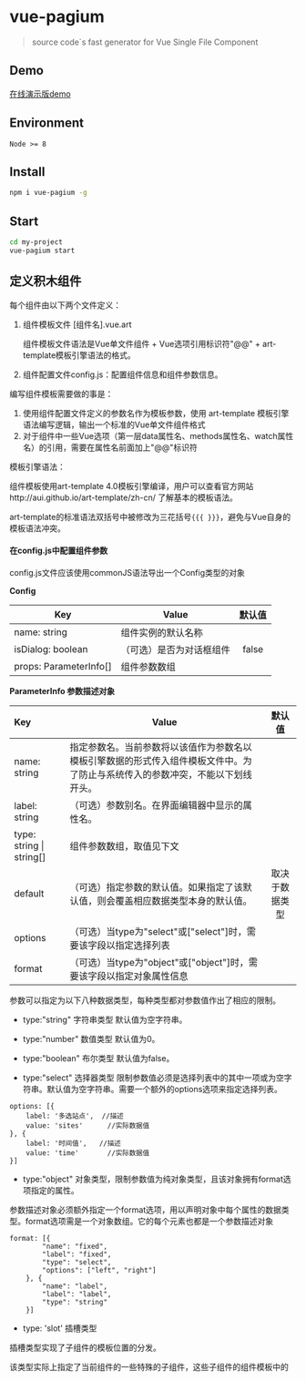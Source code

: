 # vue-pagium 

> source code`s fast generator for Vue Single File Component 

## Demo

[在线演示版demo](http://139.224.233.120:8001)

## Environment

`Node >= 8`

## Install

``` bash
npm i vue-pagium -g
```

## Start

``` bash
cd my-project
vue-pagium start
```

## 定义积木组件

每个组件由以下两个文件定义：

1. 组件模板文件 [组件名].vue.art

   组件模板文件语法是Vue单文件组件 + Vue选项引用标识符"@@" + art-template模板引擎语法的格式。

2. 组件配置文件config.js：配置组件信息和组件参数信息。




编写组件模板需要做的事是：

1. 使用组件配置文件定义的参数名作为模板参数，使用 art-template 模板引擎语法编写逻辑，输出一个标准的Vue单文件组件格式
2. 对于组件中一些Vue选项（第一层data属性名、methods属性名、watch属性名）的引用，需要在属性名前面加上"@@"标识符



模板引擎语法：

组件模板使用art-template 4.0模板引擎编译，用户可以查看官方网站http://aui.github.io/art-template/zh-cn/ 了解基本的模板语法。

art-template的标准语法双括号中被修改为三花括号`{{{ }}}`，避免与Vue自身的模板语法冲突。



#### 在config.js中配置组件参数

config.js文件应该使用commonJS语法导出一个Config类型的对象

**Config**

| Key                    | Value        |  默认值  |
| ---------------------- | ------------ | :---: |
| name: string           | 组件实例的默认名称    |       |
| isDialog: boolean      | （可选）是否为对话框组件 | false |
| props: ParameterInfo[] | 组件参数数组       |       |



**ParameterInfo 参数描述对象** 

| Key                      | Value                                    |   默认值   |
| :----------------------- | ---------------------------------------- | :-----: |
| name: string             | 指定参数名。当前参数将以该值作为参数名以模板引擎数据的形式传入组件模板文件中。为了防止与系统传入的参数冲突，不能以下划线开头。 |         |
| label: string            | （可选）参数别名。在界面编辑器中显示的属性名。                  |         |
| type: string \| string[] | 组件参数数组，取值见下文                             |         |
| default                  | （可选）指定参数的默认值。如果指定了该默认值，则会覆盖相应数据类型本身的默认值。 | 取决于数据类型 |
| options                  | （可选）当type为"select"或["select"]时，需要该字段以指定选择列表 |         |
| format                   | （可选）当type为"object"或["object"]时，需要该字段以指定对象属性信息 |         |



参数可以指定为以下八种数据类型，每种类型都对参数值作出了相应的限制。

- type:"string" 字符串类型
默认值为空字符串。

- type:"number" 数值类型
默认值为0。

- type:"boolean" 布尔类型
默认值为false。

- type:"select" 选择器类型
限制参数值必须是选择列表中的其中一项或为空字符串。默认值为空字符串。需要一个额外的options选项来指定选择列表。

```Js
options: [{
    label: '多选站点',	//描述
    value: 'sites'		//实际数据值
}, {
    label: '时间值', 	//描述
    value: 'time'		//实际数据值
}]
```

- type:"object" 对象类型，限制参数值为纯对象类型，且该对象拥有format选项指定的属性。

参数描述对象必须额外指定一个format选项，用以声明对象中每个属性的数据类型。format选项需是一个对象数组。它的每个元素也都是一个参数描述对象

```Js
format: [{
        "name": "fixed",
        "label": "fixed",
        "type": "select",
        "options": ["left", "right"]
    }, {
        "name": "label",
        "label": "label",
        "type": "string"
    }]
```

- type: 'slot' 插槽类型

插槽类型实现了子组件的模板位置的分发。

该类型实际上指定了当前组件的一些特殊的子组件，这些子组件的组件模板中的<template>块的内容不再被当前组件模板中的“insertChildren()”函数调用所插入，而是以参数化的形式被“insertSlot(arg) ”所插入。同时，这些特殊的子组件模板的其它块如<script>、<style>与作为一个普通子组件是一样的，即与普通组件采取同样的合并策略。

设mySlot为slot类型值 

```Html
<div>
  {{{ insertSlot(mySlot) }}}
</div> 
```



- type: 'refer'组件引用类型

该类型提供一种取得外部组件的Vue实例选项名称的方式，作为一种组件间交互的解决方案。

在组件模板搭配使用函数refer，需要将refer类型值作为第一个参数传入，并将需要引用的数据作为第二个参数传入

设myRefer为refer类型值

```Js
this.{{{refer(myRefer,'id')}}}	 //编译结果：this.myReferCom.id
```

- type: [Type] 数组类型

数组类型的type字段形式为一个单元素数组，该元素可以是除了数组类型之外的其它七种参数类型值。如：需要一个对象数组，则写为`['object']`。 数组类型参数的的默认值为一个空数组。

该类型的参数选项如format、options等会被注入到数组元素所指定的类型之中。



每种类型的参数会在可视化编辑器界面中被定义为不同样式的表单项，供使用者进行合理的输入 



## 深入

组件模板编译和替换引用标识符后应当是一个标准的Vue单文件组件格式。一个标准的vue单文件组件可含有多种区块。然而目前系统只解析<template>、<script>和<style>三种最常见的区块。



每个组件模板会有以下数据被传入模板引擎：

- 当前组件配置文件config.js中定义的所有参数，变量名为每个参数描述对象的name字段，可作为全局变量或作为变量 $data 的属性访问。
- 功能函数，包括以下三个函数，作为全局变量或作为 $imports 的属性访问：

    + insertChildren：在函数调用的地方插入所有非slot子组件的<template>块
    + insertSlot(slotArg)：在函数调用的地方插入slot类型参数指定的子组件的<template>
    + refer(referArg)：在函数调用的地方插入指定外部组件的Vue选项数据名
  
- `_name`变量，值为本组件的实例名称，在当前组件树中唯一。


### Vue单文件组件的合并

#### template块的合并

对于兄弟组件，他们的template模板将按顺序被拼接起来。对于父子组件，父需要在template块中使用insertChildren和insertSlot函数进行子组件模板的显式分发。



#### script块的合并

目前，系统解析vue选项对象的以下选项块：data、methods、computed、watch、生命周期钩子方法，并分别进行合并。

##### data的合并和重命名

data块的AST语法树查找过程如下：查找出vue选项对象下data方法下的return语句，返回的对象字面量即作为该组件的data块。

多个组件的data合并将产生属性名称的重复，因此需要重命名。同时，为了确保data结构的逻辑性，子组件的data需要嵌套到父组件的data中。以下是合并与重命名算法的简要描述：

遍历组件实例树中每个组件的子组件，使用AST语法树分析收集每个组件的**首层data属性名**。“首层”的意思是嵌套对象的属性名不计。如下：

```Js
data(){
  return {
    loading:false,  //首层data属性
    items:[],   	//首层data属性
    myObj:{ 		//首层data属性
      p1: 1,		//非首层data属性
      p2: 2		//非首层data属性
    }
  };
}
```

获取首层data属性之后，按情况有不同的合并策略：

情况1：无属性，跳过。

情况2：只有一个属性，将其重命名为驼峰化的`组件名称 + 属性名称`，并加入父组件的data，成为父组件的**首层data属性**，如该属性与父组件中的其它已存在的首层属性名称重复，则往该属性名后添加“$”直至无重复为止。假设名为parentCom的组件实例有一名为childCom的子组件，合并前后如下所示：

 ```Js
//parentCom
data() {
    return {
        items: []
    };
}
//childCom
data() {
    return {
        value: 0
    };
}
//合并后
data() {
    return {
        items: [],
        childComValue: 0
    };
}
 ```

合并后，子组件的value属性被重命名为了childComValue。

情况3：有多个属性，将这些属性用一个新对象包裹起来，并将此对象作为以**组件名称**命名的属性加入父对象的首层data中，如该属性名（即该组件名称）与其他已存在的首层data名重复，则将**其它属性名**重命名为“属性名 + $”，如仍有重复则继续添加“$”直至无重复为止。

继续假设名为parentCom的组件实例有一名为childCom的子组件，合并前后如下所示：

```Js
//parentCom
data() {
    return {
        items: []
    };
}
//childCom
data() {
    return {
        loading: false,
        value: 0
    };
}
//合并后
data() {
    return {
        items: [],
        childCom: {
            loading: false,
            value: 0
        }
    };
}

```

**methods和computed的合并和重命名**

methods和computed块的共同特点是，他们都是一个对象字面量。且所有的属性都处在同一层级，没有嵌套关系。因此，我们可以将其放在一起讨论。

下面以methods为例解释合并与重命名算法：

合并算法如下：

按顺序拼接组件实例树中兄弟组件的method块，子组件的method块拼接在其父组件的后面。

根据此合并算法，重命名算法如下实现：

维护一个数组，为了防止与结果页面的首层data名称冲突，将其初始化为结果页面的首层data名称列表。然后遍历每个组件，使用AST语法树分析收集methods对象中的属性名，检测名称是否与数组中的任意元素重复，若有重复则将该属性重命名为驼峰化的“属性名 + 组件名称”，仍有重复往后添加“$”直至无重复为止。然后将该属性名加入数组中。每个组件重复上述过程。

**watch和生命周期钩子方法块的合并**

watch和生命周期钩子方法块是一些回调函数，它们的属性不需要被引用，因此它们的合并不需要重命名，只需要进行每个块的按顺序拼接即可。



#### style块的处理

如果一个页面中有多个同一组件的实例，那么只会获取第一个组件实例的style块，将其合并入生成的页面，省略其它相同组件的实例模板的style块。这是为了避免样式块的重复出现导致的冗余。



## Button组件样例

Button/Button.vue.art：

```
<template>
  <el-button @click="@@onClick" 
  {{{if size}}} size="{{{size}}}" {{{/if}}}  
  {{{if type}}} type="{{{type}}}" {{{/if}}}  
  {{{if plain}}} plain {{{/if}}}  
  {{{if round}}} round {{{/if}}}  
  {{{if icon}}} icon="{{{icon}}}" {{{/if}}}  
  style="{{{if marginTop}}} margin-top:{{{marginTop}}}px {{{/if}}}"  
  >{{{if title}}} {{{title}}} {{{/if}}}
  </el-button>
</template>
<script>
export default {
  data() {
    return {
    };
  },
  methods:{
    onClick(e){
      {{{if dialog.value}}}
        this.{{{refer(dialog,'open')}}}()
      {{{/if}}}
    } 
  }
};
</script>
```

Button/config.js：

```Js
module.exports = {
    name: 'button',
    description:'按钮',
    props: [{
        name: "dialog",
        label: "打开对话框-选择组件",
        type: "refer"
    },{
        name: "copy",
        label: "将row中的字段拷贝到对话框组件上,为scope slot时有效",
        type: ['object'],
        format:[{
            name:'row',
            type:'string'
        },{
            name:'to',
            type:'string'
        }]
    }, {
        name: "title",
        label: "文本",
        type: "string"
    }, {
        name: "size",
        label: "尺寸",
        type: "select",
        options: ["medium", "small", "mini"]
    }, {
        name: "type",
        label: "类型",
        type: "select",
        options: ["primary", "success", "warning", "danger", "info", "text"]
    }, {
        name: "plain",
        label: "是否朴素按钮",
        type: "boolean"
    }, {
        name: "round",
        label: "是否圆形按钮",
        type: "boolean"
    }, {
        name: "icon",
        label: "图标类名",
        type: "string"
    },{
        name: "marginTop",
        label: "margin-top(px)",
        type: "number"
    }]
}
```


